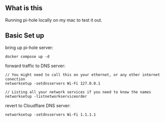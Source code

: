 ## What is this
Running pi-hole locally on my mac to test it out.

## Basic Set up
bring up pi-hole server:
```
docker compose up -d
```

forward traffic to DNS server:
```
// You might need to call this on your ethernet, or any other internet conection
networksetup -setdnsservers Wi-Fi 127.0.0.1

// Listing all your network services if you need to know the names
networksetup -listnetworkserviceorder
```

revert to Cloudflare DNS server:
```
networksetup -setdnsservers Wi-Fi 1.1.1.1
```
